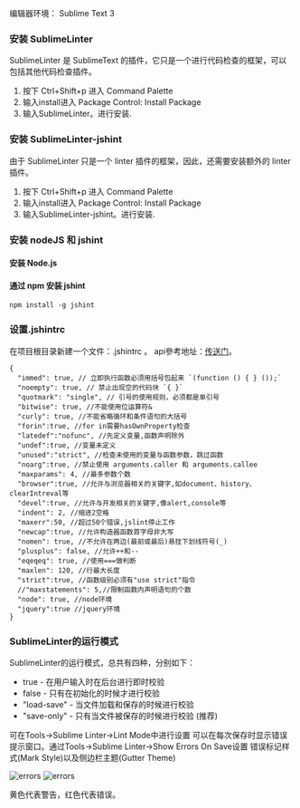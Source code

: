 
编辑器环境： Sublime Text 3

### 安装 SublimeLinter
SublimeLinter 是 SublimeText 的插件，它只是一个进行代码检查的框架，可以包括其他代码检查插件。
1. 按下 Ctrl+Shift+p 进入 Command Palette
2. 输入install进入 Package Control: Install Package
3. 输入SublimeLinter。进行安装.

### 安装 SublimeLinter-jshint
由于 SublimeLinter 只是一个 linter 插件的框架，因此，还需要安装额外的 linter 插件。
1. 按下 Ctrl+Shift+p 进入 Command Palette
2. 输入install进入 Package Control: Install Package
3. 输入SublimeLinter-jshint。进行安装.

### 安装 nodeJS 和 jshint

#### 安装 Node.js
#### 通过 npm 安装 jshint
```
npm install -g jshint
```

### 设置.jshintrc
在项目根目录新建一个文件：.jshintrc 。 api參考地址：[传送门](http://jshint.com/docs/options/)。
```
{
  "immed": true, // 立即执行函数必须用括号包起来 `(function () { } ());` 
  "noempty": true, // 禁止出现空的代码块 `{ }`
  "quotmark": "single", // 引号的使用规则，必须都是单引号
  "bitwise": true, //不能使用位运算符&
  "curly": true, //不能省略循环和条件语句的大括号
  "forin":true, //for in需要hasOwnProperty检查
  "latedef":"nofunc", //先定义变量,函数声明除外
  "undef":true, //变量未定义
  "unused":"strict", //检查未使用的变量与函数参数，跳过函数
  "noarg":true, //禁止使用 arguments.caller 和 arguments.callee
  "maxparams": 4, //最多参数个数
  "browser":true, //允许与浏览器相关的关键字,如document、history、clearIntreval等
  "devel":true, //允许与开发相关的关键字,像alert,console等
  "indent": 2, //缩进2空格
  "maxerr":50, //超过50个错误,jslint停止工作
  "newcap":true, //允许构造器函数首字母非大写
  "nomen": true, //不允许在两边(最前或最后)悬挂下划线符号(_)
  "plusplus": false, //允许++和--
  "eqeqeq": true, //使用===做判断
  "maxlen": 120, //行最大长度
  "strict":true, //函数级别必须有"use strict"指令
  //"maxstatements": 5,//限制函数内声明语句的个数
  "node": true, //node环境
  "jquery":true //jquery环境
}
```

### SublimeLinter的运行模式
SublimeLinter的运行模式，总共有四种，分别如下：
* true - 在用户输入时在后台进行即时校验
* false - 只有在初始化的时候才进行校验
* "load-save" - 当文件加载和保存的时候进行校验
* "save-only" - 只有当文件被保存的时候进行校验 (推荐)

可在Tools->Sublime Linter->Lint Mode中进行设置
可以在每次保存时显示错误提示窗口。通过Tools->Sublime Linter->Show Errors On Save设置
错误标记样式(Mark Style)以及侧边栏主题(Gutter Theme)

![errors](/images/error01.png)
![errors](/images/error02.jpeg)

黄色代表警告，红色代表错误。